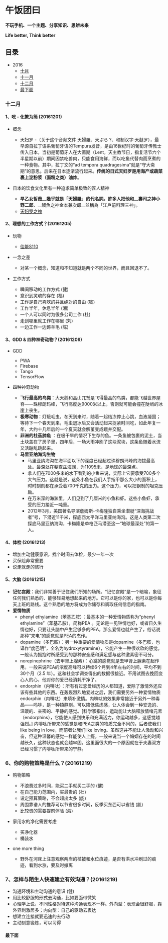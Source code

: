 # 午饭团曰

__不玩手机、一个主题、分享知识、思辨未来__

__Life better, Think better__

## 目录

* 2016
  * [十月](https://github.com/wftuan/wufantuan/blob/master/2016/10.md)
  * [十一月](https://github.com/wftuan/wufantuan/blob/master/2016/11.md)
  * [十二月](https://github.com/wftuan/wufantuan/blob/master/2016/12.md)
  * [最下面](#最下面)

### 十二月

#### 1、吃 - 化繁为简 (20161201)

* 概念

  * 天妇罗 -（关于这个音频文件 天婦羅、天ぷら ?、和制汉字:天麸罗），最早源自拉丁语系葡萄牙语的Tempura发音，是由16世纪时的葡萄牙传教士传入日本，当初是葡萄牙人在大斋期（Lent，天主教节日，指复活节六个半星期以前）期间因禁吃兽肉，只能食用海鲜，而以吃鱼代替肉而烹煮的一种食物。其中，拉丁文的“ad tempora quadragesima”就是“守大斋期”的意思。后来在日本逐渐流行起来。__传统的日式天妇罗是用海产或蔬菜裹上淀粉浆（面粉之类）油炸__。

* 日本的饮食文化里有一种追求简单极致的匠人精神

   * __早乙女哲哉__幾乎就是「天婦羅」的代名詞。許多人把他和__壽司之神小野二郎__、__鰻魚之神金本兼次郎__並稱為「江戶前料理三神」。
   * [天妇罗之神](https://www.youtube.com/watch?v=RD4Y_eVGuaE) 

#### 2、理想的工作方式？(20161205)

* 玩物

    * [佳能S110](http://dcdv.zol.com.cn/325/3256644.html)
    
* 一念之差 
  * 对某一个概念，知道和不知道就是两个不同的世界，而且回退不了。
  
* 工作方式

    * 瞬间移动的工作方式 (健)
    * 意识到灵魂的存在 (福)
    * 工作是自己喜欢的并且绝对的自由 (钱)
    * 工作半年，休息半年 (湘)
    * 一个人可以同时为很多公司工作 (杜)
    * 走到哪里就工作在哪里 (刘)
    * 一边工作一边薅羊毛 (陈)

#### 3、GDD & 四种神奇动物？(20161209)

* GDD
    * PWA
    * Firebase
    * Tango
    * TensorFlow

* 四种神奇动物
    * **飞行最高的鸟类**：大天鹅和高山兀鹫是飞得最高的鸟类，都能飞越世界屋脊——珠穆朗玛峰，飞行高度达9000米以上，否则就可能会撞在陡峭的冰崖上丧生。
    * **极寒动物**：灯蛾毛虫，冬天到来时，随着一起结冻停止心跳，血液凝固；等待下一个春天到来，毛虫退冰后又会活动起来捉紧时间吃，如此年复一年，大约十几年后的一个夏天就会解茧变成蛾并交配。
    * **非洲的杜茲肺魚** ：在极干旱的情况下生存的鱼。一条鱼被包裹的泥土，当土块盖在了房子里，四年后，一场大雨冲刷了这块泥块，这条鱼随着水流又活蹦乱跳起来。
    * **马里亚纳海沟生物**
       * 马里亚纳海沟在海平面以下的深度已经超过珠穆朗玛峰的海拔最高处。最深处在斐查兹海渊，为11095米，是地球的最深点。
       * 拿人们在7000多米的水下看到的小鱼来说，实际上它要承受700多个大气压力。这就是说，这条小鱼在我们人手指甲那么大小的面积上，时时刻刻都在承受着700千克的压力。这个压力，可以把钢制的坦克压扁。
       * 在万米深的海渊里，人们见到了几厘米的小鱼和虾。这些小鱼虾，承受的压力接近一吨重。
       * 2012年3月，美国著名导演詹姆斯-卡梅隆独自乘坐潜艇“深海挑战者”号，下潜近11千米，探底西太平洋马里亚纳海沟。这是人类第二次探底马里亚纳海沟，卡梅隆是单枪匹马潜至这一“地球最深处”的第一人。

#### 4、体检 (20161213)

* 增加主动健康意识，找个时间去体检，最少一年一次
* 买保险非常重要
* 说走就走的旅行

#### 5、大脑 (20161215)

* **记忆宫殿**：我们非常善于记住我们所知的场所。“记忆宫殿”是一个暗喻，象征任何我们熟悉的、能够轻易地想起来的地方。它可以是你的家，也可以是你每天上班的路线。这个熟悉的地方将成为你储存和调取任何信息的指南。
* **爱情物质**
    * phenyl ethylamine（苯基乙胺）：最基本的一种爱情物质称为“phenyl ethylamine”（苯基乙胺），简称PEA 。无论是一见钟情也好，或者日久生情也好，只要让头脑中产生足够多的PEA，那么爱情也就产生了，俗话说那种“来电”的感觉就是PEA的杰作。
    * dopamine（多巴胺）：另一种重要的爱情物质是dopamine（多巴胺，也译作“度巴明”，全名为hydroxytyramine），它能产生一种很欢欣的感觉。一般认为拥抱时所感受到的那种安全感和满足感与这种激素密不可分。
    * norepinephrine（去甲肾上腺素）：心跳的感觉就是去甲肾上腺素在起作用。一般来说PEA的浓度高峰可以持续6个月到4年左右的时间，平均不到30个月（2.5 年）。这和社会学调查得出的数据很接近。不用试图去挽回变心人的心，他对你的爱已经消耗干净了。
    * endorphin（内啡呔）：所有有过恋爱经历的人都知道，爱除了激情外还应该有些其他的东西。在轰轰烈烈地爱过之后，我们需要另外一种爱情物质 endorphin（内啡呔）来填补激情。内啡呔的效果非常接近于另外一种毒品——吗啡，是一种镇静剂。可以降低焦虑感，让人体会到一种安逸的、温暖的、亲密的、平静的感觉。[科学家指出，运动能让大脑释放情绪元素（endorphins），它能使人感到快乐和充满活力，你运动越多，这感觉越强烈。]
     内啡呔所带来的感觉是和PEA之类的物质完全不同的，后者使我们like being in love，而前者让我们like loving。虽然这并不能让人激动和兴奋，但这种温馨的感觉一样能使人上瘾。一般来说当一个婚姻存在的时间越长久，这种状态也就会越牢固。这里面很大的一个原因就在于夫妻双方已经习惯了内啡呔所带来的宁静。

### 6、你的购物策略是什么？(20161219)

* 购物策略

    * 不浪费过多时间，能买二手就买二手的 (健)
    * 在自己能力范围内，买最贵的 (杜)
    * 设定预算策略，不会超出太多 (能)
    * 周围靠谱人的推荐可以节省很多时间，反季买东西可以省钱 (凯)
    * 比较贵的需要提前体验 (湘)

* 家用水的净化需要考虑
    * 买净化器
    * 桶装水

* one more thing
    * 野外在河床上注意观察两岸的植被和水位痕迹，是否有洪水冲刷过的痕迹，看到水涨，要及时撤离

### 7、怎样与陌生人快速建立有效沟通？(20161219)

* 沟通环境和主动沟通的意识 (健)
* 用比较舒服的形式去沟通，比如要面带微笑
* 心理学上说，不同性格对待这种沟通表现不一样。外向型：表现会很舒服，靠外界刺激居多；内向型：自己的驱动去表达
* 想建立连接就要迅速的去行动
* 主动刻意锻炼，可以习得

#### 最下面

